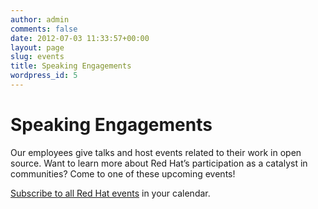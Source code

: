 ```yaml
---
author: admin
comments: false
date: 2012-07-03 11:33:57+00:00
layout: page
slug: events
title: Speaking Engagements
wordpress_id: 5
---
```









# Speaking Engagements





Our employees give talks and host events related to their work in open source. Want to learn more about Red Hat’s participation as a catalyst in communities? Come to one of these upcoming events!



[Subscribe to all Red Hat events](/calendar/all.ics) in your calendar.





